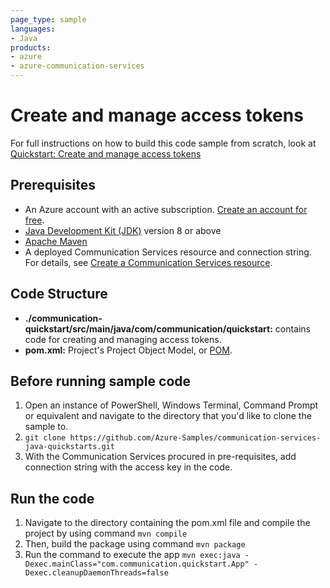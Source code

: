 ```yaml
---
page_type: sample
languages:
- Java
products:
- azure
- azure-communication-services
---
```



# Create and manage access tokens

For full instructions on how to build this code sample from scratch, look at [Quickstart: Create and manage access tokens](https://docs.microsoft.com/en-us/azure/communication-services/quickstarts/access-tokens?pivots=programming-language-java)

## Prerequisites

- An Azure account with an active subscription. [Create an account for free](https://azure.microsoft.com/free/?WT.mc_id=A261C142F). 
- [Java Development Kit (JDK)](https://docs.microsoft.com/en-us/azure/developer/java/fundamentals/java-jdk-install) version 8 or above
- [Apache Maven](https://maven.apache.org/download.cgi)
- A deployed Communication Services resource and connection string. For details, see [Create a Communication Services resource](https://docs.microsoft.com/azure/communication-services/quickstarts/create-communication-resource).

## Code Structure

- **./communication-quickstart/src/main/java/com/communication/quickstart:** contains code for creating and managing access tokens.
- **pom.xml:** Project's Project Object Model, or [POM](https://maven.apache.org/guides/introduction/introduction-to-the-pom.html).

## Before running sample code

1. Open an instance of PowerShell, Windows Terminal, Command Prompt or equivalent and navigate to the directory that you'd like to clone the sample to.
2. `git clone https://github.com/Azure-Samples/communication-services-java-quickstarts.git`
3.  With the Communication Services procured in pre-requisites, add connection string with the access key in the code.

## Run the code

1. Navigate to the directory containing the pom.xml file and compile the project by using command `mvn compile`
2. Then, build the package using command `mvn package`
3. Run the command to execute the app `mvn exec:java -Dexec.mainClass="com.communication.quickstart.App" -Dexec.cleanupDaemonThreads=false`
